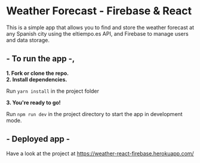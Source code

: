# Weather Forecast - Firebase & React

This is a simple app that allows you to find and store the weather forecast at any Spanish city using the eltiempo.es API, and Firebase to manage users and data storage.

## - To run the app -,
 
**1. Fork or clone the repo.**<br/>
**2. Install dependencies.**

  Run ```yarn install``` in the project folder
  
**3. You're ready to go!**

  Run ```npm run dev``` in the project directory to start the app in development mode.<br />
  
## - Deployed app -

Have a look at the project at https://weather-react-firebase.herokuapp.com/

